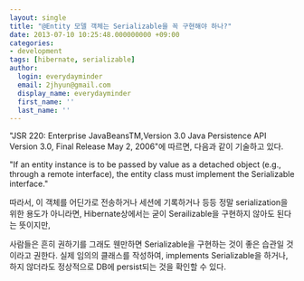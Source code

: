```yaml
---
layout: single
title: "@Entity 모델 객체는 Serializable을 꼭 구현해야 하나?"
date: 2013-07-10 10:25:48.000000000 +09:00
categories:
- development
tags: [hibernate, serializable]
author:
  login: everydayminder
  email: 2jhyun@gmail.com
  display_name: everydayminder
  first_name: ''
  last_name: ''
---
```

"JSR 220: Enterprise JavaBeansTM,Version 3.0 Java Persistence API Version 3.0, Final Release May 2, 2006"에 따르면,
다음과 같이 기술하고 있다.

"If an entity instance is to be passed by value as a detached object (e.g., through a remote interface), the entity class must implement the Serializable interface."

따라서, 이 객체를 어딘가로 전송하거나 세션에 기록하거나 등등 정말 serialization을 위한 용도가 아니라면,
Hibernate상에서는 굳이 Serailizable을 구현하지 않아도 된다는 뜻이지만,

사람들은 흔히 권하기를 그래도 웬만하면 Serializable을 구현하는 것이 좋은 습관일 것이라고 권한다.
실제 임의의 클래스를 작성하여, implements Serializable을 하거나, 하지 않더라도 정상적으로 DB에 persist되는 것을 확인할 수 있다.
